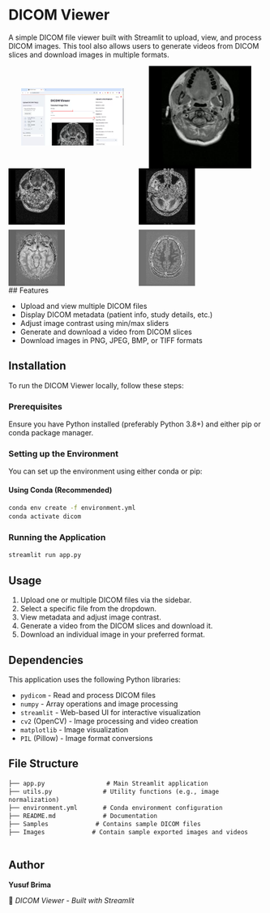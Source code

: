 # DICOM Viewer

A simple DICOM file viewer built with Streamlit to upload, view, and process DICOM images. This tool also allows users to generate videos from DICOM slices and download images in multiple formats.

<div style="display: flex; justify-content: space-between; align-items: center;">
  <!-- Left column with the app preview image -->
  <div style="flex: 1; display: flex; justify-content: center;">
    <img src="images/app_preview.png" alt="App Demo" style="width: 80%; height: auto;">
  </div> 

  <!-- Right column with the gif image -->
  <div style="flex: 1; display: flex; justify-content: center;">
    <img src="images/output.gif" alt="Video Demo" style="width: 80%; height: auto;">
  </div>
</div>



<!-- display the giff  within a div
<div style="display: flex; justify-content: center;">
  <img src="images/output.gif" alt="Video Demo" style="width: 512px; height: 512px;">
</div>  -->

<!-- display 4 images in a 2x2 grid -->
<div style="display: grid; grid-template-columns: repeat(2, 1fr); gap: 10px;">
  <img src="images/brain_001.jpg" alt="Image 1" style="width: 45%; height: auto;">
  <img src="images/brain_005.jpg" alt="Image 2" style="width: 45%; height: auto;">
  <img src="images/brain_010.jpg" alt="Image 3" style="width: 45%; height: auto;">
  <img src="images/brain_017.jpg" alt="Image 4" style="width: 45%; height: auto;">
</div>
## Features

- Upload and view multiple DICOM files
- Display DICOM metadata (patient info, study details, etc.)
- Adjust image contrast using min/max sliders
- Generate and download a video from DICOM slices
- Download images in PNG, JPEG, BMP, or TIFF formats

## Installation

To run the DICOM Viewer locally, follow these steps:

### Prerequisites
Ensure you have Python installed (preferably Python 3.8+) and either pip or conda package manager.

### Setting up the Environment

You can set up the environment using either conda or pip:

#### Using Conda (Recommended)
```bash
conda env create -f environment.yml
conda activate dicom
```

### Running the Application

```bash
streamlit run app.py
```

## Usage

1. Upload one or multiple DICOM files via the sidebar.
2. Select a specific file from the dropdown.
3. View metadata and adjust image contrast.
4. Generate a video from the DICOM slices and download it.
5. Download an individual image in your preferred format.

## Dependencies

This application uses the following Python libraries:
- `pydicom` - Read and process DICOM files
- `numpy` - Array operations and image processing
- `streamlit` - Web-based UI for interactive visualization
- `cv2` (OpenCV) - Image processing and video creation
- `matplotlib` - Image visualization
- `PIL` (Pillow) - Image format conversions

## File Structure
```
├── app.py                 # Main Streamlit application
├── utils.py              # Utility functions (e.g., image normalization)
├── environment.yml       # Conda environment configuration
├── README.md             # Documentation
├── Samples             # Contains sample DICOM files
├── Images             # Contain sample exported images and videos


```

## Author

**Yusuf Brima**

🚀 *DICOM Viewer - Built with Streamlit*